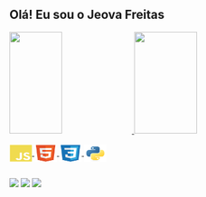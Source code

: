 ## Olá! Eu sou o Jeova Freitas
 <div>
  <a href="https://github.com/jeovadev">
  <img height="180em" width="43%" src="https://github-readme-stats.vercel.app/api?username=jeovadev&show_icons=true&theme=dracula&include_all_commits=true&count_private=true"/>
  <img height="180em" width="47%" src="https://github-readme-stats.vercel.app/api/top-langs/?username=jeovadev&layout=compact&langs_count=16&theme=dracula"/>
</div>
<div style="display: inline_block"><br>
  <img align="center" alt="jeova-Js" height="30" width="40" src="https://raw.githubusercontent.com/devicons/devicon/master/icons/javascript/javascript-plain.svg">
  <img align="center" alt="Jeova-HTML" height="30" width="40" src="https://raw.githubusercontent.com/devicons/devicon/master/icons/html5/html5-original.svg">
  <img align="center" alt="Jeova-CSS" height="30" width="40" src="https://raw.githubusercontent.com/devicons/devicon/master/icons/css3/css3-original.svg">
  <img align="center" alt="Jeova-Python" height="30" width="40" src="https://raw.githubusercontent.com/devicons/devicon/master/icons/python/python-original.svg">
</div>
  
  ##

<div>
  <a href = "jeovaapc@gmail.com"><img src="https://img.shields.io/badge/-Gmail-%23333?style=for-the-badge&logo=gmail&logoColor=white" target="_blank"></a>
  <a href="https://www.linkedin.com/in/jeovadev/" target="_blank"><img src="https://img.shields.io/badge/-LinkedIn-%230077B5?style=for-the-badge&logo=linkedin&logoColor=white" target="_blank"></a> 
  <a href="https://instagram.com/jeovaadf" target="_blank"><img src="https://img.shields.io/badge/-Instagram-%23E4405F?style=for-the-badge&logo=instagram&logoColor=white" target="_blank"></a>
</div>
